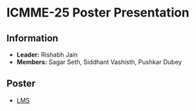 # ICMME-25 Poster Presentation

## Information
- **Leader:** Rishabh Jain
- **Members:** Sagar Seth, Siddhant Vashisth, Pushkar Dubey

## Poster
- [LMS](https://drive.google.com/file/d/1Cha2qPzmGdrtr10djmaSXFe3H42e8oiC/view?usp=sharing)

